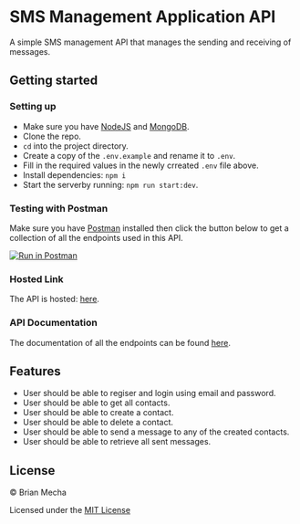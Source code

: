 # SMS Management Application API
A simple SMS management API that manages the sending and receiving of messages.

## Getting started
### Setting up
- Make sure you have [NodeJS](https://nodejs.org/) and [MongoDB](https://www.mongodb.com/).
- Clone the repo.
- `cd` into the project directory.
- Create a copy of the `.env.example` and rename it to `.env`.
- Fill in the required values in the newly crreated `.env` file above.
- Install dependencies: `npm i`
- Start the serverby running: `npm run start:dev`.

### Testing with Postman
Make sure you have [Postman](https://getpostman.com/) installed then click the button below to get a collection of all the endpoints used in this API.

[![Run in Postman](https://run.pstmn.io/button.svg)](https://app.getpostman.com/run-collection/14c9afe7be094173c1c0)

### Hosted Link
The API is hosted: [here](https://sms-manger.herokuapp.com/api/v1).

### API Documentation
The documentation of all the endpoints can be found [here](https://documenter.getpostman.com/view/1489197/SVYouKbV).


## Features
- User should be able to regiser and login using email and password.
- User should be able to get all contacts.
- User should be able to create a contact.
- User should be able to delete a contact.
- User should be able to send a message to any of the created contacts.
- User should be able to retrieve all sent messages.

## License

&copy; Brian Mecha

Licensed under the [MIT License](https://github.com/brian-mecha/sms-manager-api/blob/master/LICENSE)
